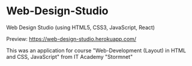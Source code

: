 # Web-Design-Studio
Web Design Studio (using HTML5, CSS3, JavaScript, React)

Preview: https://web-design-studio.herokuapp.com/

This was an application for course "Web-Development (Layout) in HTML and CSS, JavaScript" from IT Academy "Stormnet"





